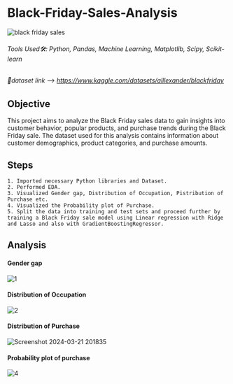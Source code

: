 
# Black-Friday-Sales-Analysis









![black friday sales](https://github.com/Abhi2850/Black-Friday-Sales-Analysis/assets/91343400/0102e4f0-62e1-45fc-900a-0b8bb8e9158e)



###### Tools Used🛠: Python, Pandas, Machine Learning, Matplotlib, Scipy, Scikit-learn

###### 🔗dataset link --> https://www.kaggle.com/datasets/alllexander/blackfriday



## Objective

This project aims to analyze the Black Friday sales data to gain insights into customer behavior, popular products, and purchase trends during the Black Friday sale. The dataset used for this analysis contains information about customer demographics, product categories, and purchase amounts.

## Steps
    1. Imported necessary Python libraries and Dataset.
    2. Performed EDA.
    3. Visualized Gender gap, Distribution of Occupation, Pistribution of Purchase etc.
    4. Visualized the Probability plot of Purchase.
    5. Split the data into training and test sets and proceed further by training a Black Friday sale model using Linear regression with Ridge and Lasso and also with GradientBoostingRegressor.

    



## Analysis

#### Gender gap
![1](https://github.com/Abhi2850/Black-Friday-Sales-Analysis/assets/91343400/a4fc0244-9072-42f8-beaf-ea6393bd82b2)

#### Distribution of Occupation
![2](https://github.com/Abhi2850/Black-Friday-Sales-Analysis/assets/91343400/7494fffb-e190-4f33-a3f2-1e7968894573)

#### Distribution of Purchase
![Screenshot 2024-03-21 201835](https://github.com/Abhi2850/Black-Friday-Sales-Analysis/assets/91343400/d0b64a9d-ca9d-48e1-8556-a22980a873a7)

#### Probability plot of purchase
![4](https://github.com/Abhi2850/Black-Friday-Sales-Analysis/assets/91343400/015a46cc-d041-4b2f-a54d-f432a617872e)


